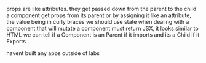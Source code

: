 props are like attributes. they get passed down from the parent to the child
a component get props from its parent or by assigning it like an attribute, the value being in curly braces
we should use state when dealing with a component that will mutate
a component must return JSX, it looks similar to HTML
we can tell if a Component is an Parent if it imports and its a Child if it Exports

havent built any apps outside of labs
